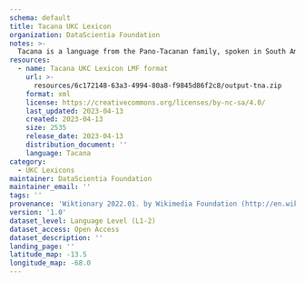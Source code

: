 ```yaml
---
schema: default
title: Tacana UKC Lexicon
organization: DataScientia Foundation
notes: >-
  Tacana is a language from the Pano-Tacanan family, spoken in South America. The UKC Lexicon of Tacana is represented as a lexico-semantic network. It consists of words, word senses, synsets, as well as sense-level and synset-level relationships.
resources:
  - name: Tacana UKC Lexicon LMF format
    url: >-
      resources/6c172148-63a3-4994-80a8-f9845d86f2c8/output-tna.zip
    format: xml
    license: https://creativecommons.org/licenses/by-nc-sa/4.0/
    last_updated: 2023-04-13
    created: 2023-04-13
    size: 2535
    release_date: 2023-04-13
    distribution_document: ''
    language: Tacana
category:
  - UKC Lexicons
maintainer: DataScientia Foundation
maintainer_email: ''
tags: ''
provenance: 'Wiktionary 2022.01. by Wikimedia Foundation (http://en.wiktionary.org); CogNet 2.1 by Khuyagbaatar Batsuren, National University of Mongolia (http://cognet.ukc.disi.unitn.it); Native Languages of the Americas 2021.11. by Laura Redish and Orrin Lewis (http://www.native-languages.org); Princeton WordNet 2.1 by Princeton University (https://wordnet.princeton.edu)'
version: '1.0'
dataset_level: Language Level (L1-2)
dataset_access: Open Access
dataset_description: ''
landing_page: ''
latitude_map: -13.5
longitude_map: -68.0
---
```

